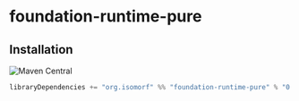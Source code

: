 # foundation-runtime-pure

## Installation

![Maven Central](https://img.shields.io/maven-central/v/org.isomorf/foundation-runtime-pure_2.12.svg?style=for-the-badge)

```scala
libraryDependencies += "org.isomorf" %% "foundation-runtime-pure" % "0.1.0"
```

